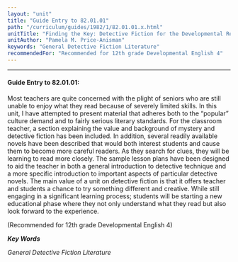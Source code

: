 ```yaml
---
layout: "unit"
title: "Guide Entry to 82.01.01"
path: "/curriculum/guides/1982/1/82.01.01.x.html"
unitTitle: "Finding the Key: Detective Fiction for the Developmental Reader"
unitAuthor: "Pamela M. Price-Anisman"
keywords: "General Detective Fiction Literature"
recommendedFor: "Recommended for 12th grade Developmental English 4"
---
```

<body>
<hr/>
<h4>
Guide Entry to 82.01.01:
</h4>
Most teachers are quite concerned with the plight of seniors who are still unable to enjoy what they read because of severely limited skills.  In this unit, I have attempted to present material that adheres both to the “popular” culture demand and to fairly serious literary standards.  For the classroom teacher, a section explaining the value and background of mystery and detective fiction has been included.  In addition, several readily available novels have been described that would both interest students and cause them to become more careful readers.  As they search for clues, they will be learning to read more closely.  The sample lesson plans have been designed to aid the teacher in both a general introduction to detective technique and a more specific introduction to important aspects of particular detective novels.  The main value of a unit on detective fiction is that it offers teacher and students a chance to try something different and creative.  While still engaging in a significant learning process; students will be starting a new educational phase where they not only understand what they read but also look forward to the experience.
<p>
(Recommended for 12th grade Developmental English 4)
</p>
<p>
<b>
<i>
Key Words
</i>
</b>
<br/>
</p>
<p>
<i>
General Detective Fiction Literature
</i>
</p>
</body>